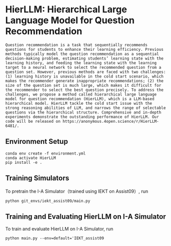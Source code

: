 # HierLLM: Hierarchical Large Language Model for Question Recommendation


```
Question recommendation is a task that sequentially recommends questions for students to enhance their learning efficiency. Previous methods typically model the question recommendation as a sequential decision-making problem, estimating students’ learning state with the learning history, and feeding the learning state with the learning target to a neural network to select the recommended question from a question set. However, previous methods are faced with two challenges: (1) learning history is unavailable in the cold start scenario, which makes the recommender generate inappropriate recommendations; (2) the size of the question set is much large, which makes it difficult for the recommender to select the best question precisely. To address the challenges, we propose a method called hierarchical large language model for question recommendation (HierLLM), which is a LLM-based hierarchical model. HierLLM tackle the cold start issue with the strong reasoning abilities of LLM, and narrows the range of selectable questions via the hierarchical structure. Comprehensive and in-depth experiments demonstrate the outstanding performance of HierLLM. Our code will be released on https://anonymous.4open.science/r/HierLLM-6481/.
```


## Environment Setup

```
conda env create -f environment.yml
conda activate HierLLM
pip install -e .
```



## Training Simulators 

To pretrain the I-A Simulator（trained using IEKT on Assist09）, run

```
python git_envs/iekt_assist09/main.py
```


## Training and Evaluating HierLLM on I-A Simulator

To train and evaluate HierLLM on I-A Simulator, run

```
python main.py --env=default='IEKT_assist09
```
